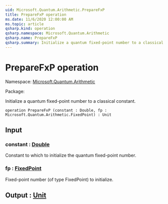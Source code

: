 ```yaml
---
uid: Microsoft.Quantum.Arithmetic.PrepareFxP
title: PrepareFxP operation
ms.date: 11/6/2020 12:00:00 AM
ms.topic: article
qsharp.kind: operation
qsharp.namespace: Microsoft.Quantum.Arithmetic
qsharp.name: PrepareFxP
qsharp.summary: Initialize a quantum fixed-point number to a classical constant.
---
```


# PrepareFxP operation

Namespace: [Microsoft.Quantum.Arithmetic](xref:Microsoft.Quantum.Arithmetic)

Package: [](https://nuget.org/packages/)


Initialize a quantum fixed-point number to a classical constant.

```qsharp
operation PrepareFxP (constant : Double, fp : Microsoft.Quantum.Arithmetic.FixedPoint) : Unit
```


## Input

### constant : [Double](xref:microsoft.quantum.lang-ref.double)

Constant to which to initialize the quantum fixed-point number.


### fp : [FixedPoint](xref:Microsoft.Quantum.Arithmetic.FixedPoint)

Fixed-point number (of type FixedPoint) to initialize.



## Output : [Unit](xref:microsoft.quantum.lang-ref.unit)

